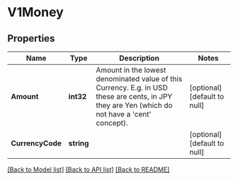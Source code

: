 # V1Money

## Properties
Name | Type | Description | Notes
------------ | ------------- | ------------- | -------------
**Amount** | **int32** | Amount in the lowest denominated value of this Currency. E.g. in USD these are cents, in JPY they are Yen (which do not have a &#x27;cent&#x27; concept). | [optional] [default to null]
**CurrencyCode** | **string** |  | [optional] [default to null]

[[Back to Model list]](../README.md#documentation-for-models) [[Back to API list]](../README.md#documentation-for-api-endpoints) [[Back to README]](../README.md)

